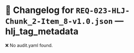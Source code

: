 # 📝 Changelog for `REQ-023-HLJ-Chunk_2-Item_8-v1.0.json` — **hlj_tag_metadata**

❌ No audit.yaml found.
